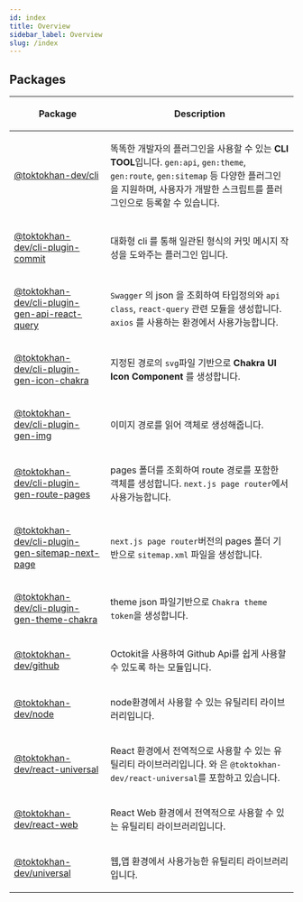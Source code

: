 ```yaml
---
id: index
title: Overview
sidebar_label: Overview
slug: /index
---
```






## Packages

<table><thead><tr><th>

Package


</th><th>

Description


</th></tr></thead>
<tbody><tr><td>

[@toktokhan-dev/cli](./cli)


</td><td>

똑똑한 개발자의 플러그인을 사용할 수 있는 **CLI TOOL**입니다. `gen:api`, `gen:theme`, `gen:route`, `gen:sitemap` 등 다양한 플러그인을 지원하며, 사용자가 개발한 스크립트를 플러그인으로 등록할 수 있습니다.


</td></tr>
<tr><td>

[@toktokhan-dev/cli-plugin-commit](./cli-plugin-commit)


</td><td>

대화형 cli 를 통해 일관된 형식의 커밋 메시지 작성을 도와주는 플러그인 입니다.


</td></tr>
<tr><td>

[@toktokhan-dev/cli-plugin-gen-api-react-query](./cli-plugin-gen-api-react-query)


</td><td>

`Swagger` 의 json 을 조회하여 타입정의와 `api class`, `react-query` 관련 모듈을 생성합니다. `axios` 를 사용하는 환경에서 사용가능합니다.


</td></tr>
<tr><td>

[@toktokhan-dev/cli-plugin-gen-icon-chakra](./cli-plugin-gen-icon-chakra)


</td><td>

지정된 경로의 `svg`파일 기반으로 **Chakra UI Icon Component** 를 생성합니다.


</td></tr>
<tr><td>

[@toktokhan-dev/cli-plugin-gen-img](./cli-plugin-gen-img)


</td><td>

이미지 경로를 읽어 객체로 생성해줍니다.


</td></tr>
<tr><td>

[@toktokhan-dev/cli-plugin-gen-route-pages](./cli-plugin-gen-route-pages)


</td><td>

pages 폴더를 조회하여 route 경로를 포함한 객체를 생성합니다. `next.js page router`에서 사용가능합니다.


</td></tr>
<tr><td>

[@toktokhan-dev/cli-plugin-gen-sitemap-next-page](./cli-plugin-gen-sitemap-next-page)


</td><td>

`next.js page router`버전의 pages 폴더 기반으로 `sitemap.xml` 파일을 생성합니다.


</td></tr>
<tr><td>

[@toktokhan-dev/cli-plugin-gen-theme-chakra](./cli-plugin-gen-theme-chakra)


</td><td>

theme json 파일기반으로 `Chakra theme token`을 생성합니다.


</td></tr>
<tr><td>

[@toktokhan-dev/github](./github)


</td><td>

Octokit을 사용하여 Github Api를 쉽게 사용할 수 있도록 하는 모듈입니다.


</td></tr>
<tr><td>

[@toktokhan-dev/node](./node)


</td><td>

node환경에서 사용할 수 있는 유틸리티 라이브러리입니다.


</td></tr>
<tr><td>

[@toktokhan-dev/react-universal](./react-universal)


</td><td>

React 환경에서 전역적으로 사용할 수 있는 유틸리티 라이브러리입니다.  와 은 `@toktokhan-dev/react-universal`를 포함하고 있습니다.


</td></tr>
<tr><td>

[@toktokhan-dev/react-web](./react-web)


</td><td>

React Web 환경에서 전역적으로 사용할 수 있는 유틸리티 라이브러리입니다.


</td></tr>
<tr><td>

[@toktokhan-dev/universal](./universal)


</td><td>

웹,앱 환경에서 사용가능한 유틸리티 라이브러리입니다.


</td></tr>
</tbody></table>
